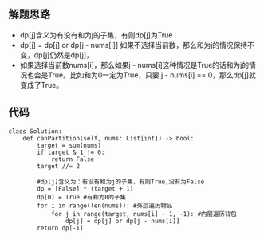 ## 解题思路
 
+ dp[j]含义为有没有和为j的子集，有则dp[j]为True
+ dp[j] = dp[j] or dp[j - nums[i]] 如果不选择当前数，那么和为j的情况保持不变，dp[j]仍然是dp[j]，
+ 如果选择当前数nums[i]，那么如果j - nums[i]这种情况是True的话和为j的情况也会是True。比如和为0一定为True，只要 j - nums[i] == 0，那么dp[j]就变成了True。






## 代码


```
class Solution:
    def canPartition(self, nums: List[int]) -> bool:
        target = sum(nums)
        if target & 1 != 0:
            return False
        target //= 2
        
        #dp[j]含义为：有没有和为j的子集，有则True,没有为False
        dp = [False] * (target + 1)
        dp[0] = True #有和为0的子集
        for i in range(len(nums)): #外层遍历物品
            for j in range(target, nums[i] - 1, -1): #内层遍历背包
                dp[j] = dp[j] or dp[j - nums[i]]
        return dp[-1]
```

